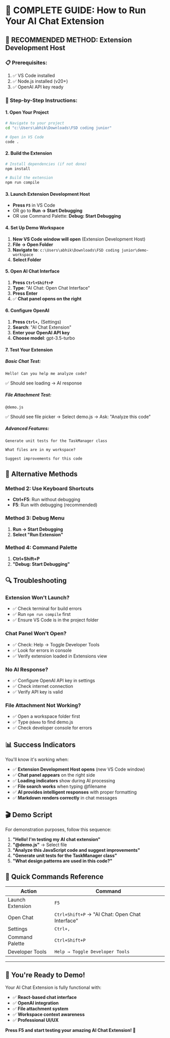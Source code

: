 # 🚀 **COMPLETE GUIDE: How to Run Your AI Chat Extension**

## **🎯 RECOMMENDED METHOD: Extension Development Host**

### **📋 Prerequisites:**

1. ✅ VS Code installed
2. ✅ Node.js installed (v20+)
3. ✅ OpenAI API key ready

### **🔧 Step-by-Step Instructions:**

#### **1. Open Your Project**

```bash
# Navigate to your project
cd "c:\Users\abhik\Downloads\FSD coding junior"

# Open in VS Code
code .
```

#### **2. Build the Extension**

```bash
# Install dependencies (if not done)
npm install

# Build the extension
npm run compile
```

#### **3. Launch Extension Development Host**

- **Press `F5`** in VS Code
- OR go to **Run → Start Debugging**
- OR use Command Palette: **Debug: Start Debugging**

#### **4. Set Up Demo Workspace**

1. **New VS Code window will open** (Extension Development Host)
2. **File → Open Folder**
3. **Navigate to**: `c:\Users\abhik\Downloads\FSD coding junior\demo-workspace`
4. **Select Folder**

#### **5. Open AI Chat Interface**

1. **Press `Ctrl+Shift+P`**
2. **Type**: "AI Chat: Open Chat Interface"
3. **Press Enter**
4. ✅ **Chat panel opens on the right**

#### **6. Configure OpenAI**

1. **Press `Ctrl+,`** (Settings)
2. **Search**: "AI Chat Extension"
3. **Enter your OpenAI API key**
4. **Choose model**: gpt-3.5-turbo

#### **7. Test Your Extension**

##### **Basic Chat Test:**

```
Hello! Can you help me analyze code?
```

✅ Should see loading → AI response

##### **File Attachment Test:**

```
@demo.js
```

✅ Should see file picker → Select demo.js → Ask: "Analyze this code"

##### **Advanced Features:**

```
Generate unit tests for the TaskManager class
```

```
What files are in my workspace?
```

```
Suggest improvements for this code
```

## **🎯 Alternative Methods**

### **Method 2: Use Keyboard Shortcuts**

- **Ctrl+F5**: Run without debugging
- **F5**: Run with debugging (recommended)

### **Method 3: Debug Menu**

1. **Run → Start Debugging**
2. **Select "Run Extension"**

### **Method 4: Command Palette**

1. **Ctrl+Shift+P**
2. **"Debug: Start Debugging"**

## **🔍 Troubleshooting**

### **Extension Won't Launch?**

- ✅ Check terminal for build errors
- ✅ Run `npm run compile` first
- ✅ Ensure VS Code is in the project folder

### **Chat Panel Won't Open?**

- ✅ Check: Help → Toggle Developer Tools
- ✅ Look for errors in console
- ✅ Verify extension loaded in Extensions view

### **No AI Response?**

- ✅ Configure OpenAI API key in settings
- ✅ Check internet connection
- ✅ Verify API key is valid

### **File Attachment Not Working?**

- ✅ Open a workspace folder first
- ✅ Type `@demo` to find demo.js
- ✅ Check developer console for errors

## **📊 Success Indicators**

You'll know it's working when:

- ✅ **Extension Development Host opens** (new VS Code window)
- ✅ **Chat panel appears** on the right side
- ✅ **Loading indicators** show during AI processing
- ✅ **File search works** when typing @filename
- ✅ **AI provides intelligent responses** with proper formatting
- ✅ **Markdown renders correctly** in chat messages

## **🎬 Demo Script**

For demonstration purposes, follow this sequence:

1. **"Hello! I'm testing my AI chat extension"**
2. **"@demo.js"** → Select file
3. **"Analyze this JavaScript code and suggest improvements"**
4. **"Generate unit tests for the TaskManager class"**
5. **"What design patterns are used in this code?"**

## **📱 Quick Commands Reference**

| Action           | Command                                         |
| ---------------- | ----------------------------------------------- |
| Launch Extension | `F5`                                            |
| Open Chat        | `Ctrl+Shift+P` → "AI Chat: Open Chat Interface" |
| Settings         | `Ctrl+,`                                        |
| Command Palette  | `Ctrl+Shift+P`                                  |
| Developer Tools  | `Help → Toggle Developer Tools`                 |

---

## **🎉 You're Ready to Demo!**

Your AI Chat Extension is fully functional with:

- ✅ **React-based chat interface**
- ✅ **OpenAI integration**
- ✅ **File attachment system**
- ✅ **Workspace context awareness**
- ✅ **Professional UI/UX**

**Press F5 and start testing your amazing AI Chat Extension! 🚀**
